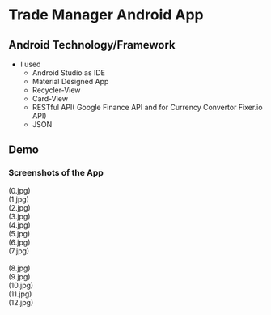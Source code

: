 # Trade Manager Android App

## Android Technology/Framework
+ I used
	* Android Studio as IDE
	* Material Designed App
	* Recycler-View
	* Card-View
	* RESTful API( Google Finance API and for Currency Convertor Fixer.io API)
	* JSON
	
## Demo
### Screenshots of the App	
(0.jpg) </br>
(1.jpg) </br>
(2.jpg) </br>
(3.jpg) </br>
(4.jpg) </br>
(5.jpg) </br>
(6.jpg) </br>
(7.jpg) </br>	
(8.jpg) </br>
(9.jpg) </br>
(10.jpg) </br>
(11.jpg) </br>
(12.jpg) </br>